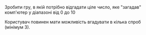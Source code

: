 Зробити гру, в якій потрібно відгадати ціле 
число, яке "загадав" комп'ютер у діапазоні 
від 0 до 10

Користувач повинен мати можливість вгадувати 
в кілька спроб (мінімум 3).